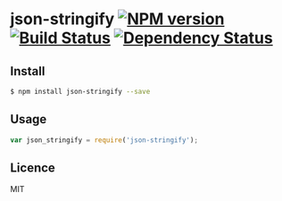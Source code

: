 # json-stringify [![NPM version](https://badge.fury.io/js/json-stringify.svg)](http://badge.fury.io/js/json-stringify) [![Build Status](https://travis-ci.org/kaelzhang/json-stringify.svg?branch=master)](https://travis-ci.org/kaelzhang/json-stringify) [![Dependency Status](https://gemnasium.com/kaelzhang/json-stringify.svg)](https://gemnasium.com/kaelzhang/json-stringify)

<!-- description -->

## Install

```bash
$ npm install json-stringify --save
```

## Usage

```js
var json_stringify = require('json-stringify');
```

## Licence

MIT
<!-- do not want to make nodeinit to complicated, you can edit this whenever you want. -->
